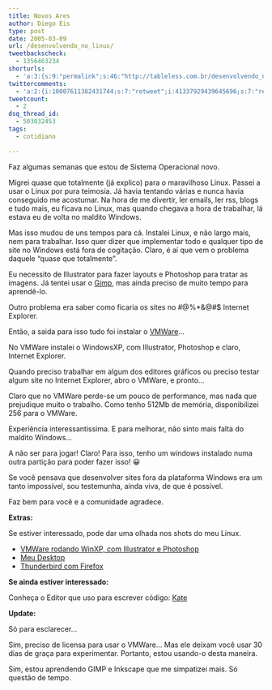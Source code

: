```yaml
---
title: Novos Ares
author: Diego Eis
type: post
date: 2005-03-09
url: /desenvolvendo_no_linux/
tweetbackscheck:
  - 1356463234
shorturls:
  - 'a:3:{s:9:"permalink";s:46:"http://tableless.com.br/desenvolvendo_no_linux";s:7:"tinyurl";s:26:"http://tinyurl.com/3gerlws";s:4:"isgd";s:19:"http://is.gd/TPbpEf";}'
twittercomments:
  - 'a:2:{i:10007611382431744;s:7:"retweet";i:41337929439645696;s:7:"retweet";}'
tweetcount:
  - 2
dsq_thread_id:
  - 503032453
tags:
  - cotidiano

---
```

Faz algumas semanas que estou de Sistema Operacional novo.
          
Migrei quase que totalmente (já explico) para o maravilhoso Linux. Passei a usar o Linux por pura teimosia. Já havia tentando várias e nunca havia conseguido me acostumar. Na hora de me divertir, ler emails, ler rss, blogs e tudo mais, eu ficava no Linux, mas quando chegava a hora de trabalhar, lá estava eu de volta no maldito Windows. 

Mas isso mudou de uns tempos para cá. Instalei Linux, e não largo mais, nem para trabalhar. Isso quer dizer que implementar todo e qualquer tipo de site no Windows está fora de cogitação. Claro, é aí que vem o problema daquele &#8220;quase que totalmente&#8221;.
          
Eu necessito de Illustrator para fazer layouts e Photoshop para tratar as imagens. Já tentei usar o [Gimp][1], mas ainda preciso de muito tempo para aprendê-lo.
          

          
Outro problema era saber como ficaria os sites no #@%*&@#$ Internet Explorer. 

Então, a saida para isso tudo foi instalar o [VMWare][2]&#8230; 
          
No VMWare instalei o WindowsXP, com Illustrator, Photoshop e claro, Internet Explorer.
          
Quando preciso trabalhar em algum dos editores gráficos ou preciso testar algum site no Internet Explorer, abro o VMWare, e pronto&#8230;
          
Claro que no VMWare perde-se um pouco de performance, mas nada que prejudique muito o trabalho. Como tenho 512Mb de memória, disponibilizei 256 para o VMWare. 

Experiência interessantíssima. E para melhorar, não sinto mais falta do maldito Windows&#8230;
          
A não ser para jogar! Claro! Para isso, tenho um windows instalado numa outra partição para poder fazer isso! 😀 

Se você pensava que desenvolver sites fora da plataforma Windows era um tanto impossível, sou testemunha, ainda viva, de que é possível.
          
Faz bem para você e a comunidade agradece. 

**Extras:**
          
Se estiver interessado, pode dar uma olhada nos shots do meu Linux. 

  * [VMWare rodando WinXP, com Illustrator e Photoshop][3]
  * [Meu Desktop][4]
  * [Thunderbird com Firefox][5]

**Se ainda estiver interessado:**
          
Conheça o Editor que uso para escrever código: [Kate][6] 

**Update:**
          
Só para esclarecer&#8230;
          
Sim, preciso de licensa para usar o VMWare&#8230; Mas ele deixam você usar 30 dias de graça para experimentar. Portanto, estou usando-o desta maneira.
          
Sim, estou aprendendo GIMP e Inkscape que me simpatizei mais. Só questão de tempo.

 [1]: http://www.gimp.org/
 [2]: http://www.vmware.com/
 [3]: http://tableless.com.br/eyesmiles/imagens/linux/tela3.png
 [4]: http://tableless.com.br/eyesmiles/imagens/linux/tela1.png
 [5]: http://tableless.com.br/eyesmiles/imagens/linux/tela2.png
 [6]: http://kate.kde.org/